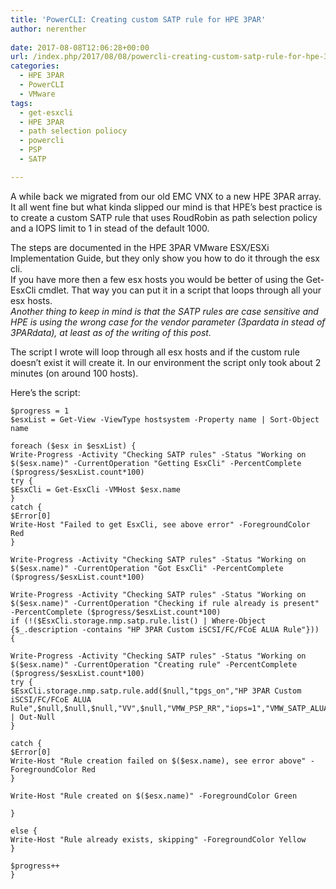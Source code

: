 ```yaml
---
title: 'PowerCLI: Creating custom SATP rule for HPE 3PAR'
author: nerenther
 
date: 2017-08-08T12:06:28+00:00
url: /index.php/2017/08/08/powercli-creating-custom-satp-rule-for-hpe-3par/
categories:
  - HPE 3PAR
  - PowerCLI
  - VMware
tags:
  - get-esxcli
  - HPE 3PAR
  - path selection poliocy
  - powercli
  - PSP
  - SATP

---
```

A while back we migrated from our old EMC VNX to a new HPE 3PAR array. It all went fine but what kinda slipped our mind is that HPE&#8217;s best practice is to create a custom SATP rule that uses RoudRobin as path selection policy and a IOPS limit to 1 in stead of the default 1000.

The steps are documented in the HPE 3PAR VMware ESX/ESXi Implementation Guide, but they only show you how to do it through the esx cli.  
If you have more then a few esx hosts you would be better of using the Get-EsxCli cmdlet. That way you can put it in a script that loops through all your esx hosts.  
_Another thing to keep in mind is that the SATP rules are case sensitive and HPE is using the wrong case for the vendor parameter (3pardata in stead of 3PARdata), at least as of the writing of this post._

The script I wrote will loop through all esx hosts and if the custom rule doesn&#8217;t exist it will create it. In our environment the script only took about 2 minutes (on around 100 hosts).

Here&#8217;s the script:

 ```
$progress = 1
$esxList = Get-View -ViewType hostsystem -Property name | Sort-Object name

foreach ($esx in $esxList) {
 Write-Progress -Activity "Checking SATP rules" -Status "Working on $($esx.name)" -CurrentOperation "Getting EsxCli" -PercentComplete ($progress/$esxList.count*100)
 try {
 $EsxCli = Get-EsxCli -VMHost $esx.name
 }
 catch {
 $Error[0]
 Write-Host "Failed to get EsxCli, see above error" -ForegroundColor Red
 }

 Write-Progress -Activity "Checking SATP rules" -Status "Working on $($esx.name)" -CurrentOperation "Got EsxCli" -PercentComplete ($progress/$esxList.count*100)

 Write-Progress -Activity "Checking SATP rules" -Status "Working on $($esx.name)" -CurrentOperation "Checking if rule already is present" -PercentComplete ($progress/$esxList.count*100)
 if (!($EsxCli.storage.nmp.satp.rule.list() | Where-Object {$_.description -contains "HP 3PAR Custom iSCSI/FC/FCoE ALUA Rule"})) {

 Write-Progress -Activity "Checking SATP rules" -Status "Working on $($esx.name)" -CurrentOperation "Creating rule" -PercentComplete ($progress/$esxList.count*100)
 try {
 $EsxCli.storage.nmp.satp.rule.add($null,"tpgs_on","HP 3PAR Custom iSCSI/FC/FCoE ALUA Rule",$null,$null,$null,"VV",$null,"VMW_PSP_RR","iops=1","VMW_SATP_ALUA",$null,$null,"3PARdata") | Out-Null
 }

catch {
 $Error[0]
 Write-Host "Rule creation failed on $($esx.name), see error above" -ForegroundColor Red
 }

Write-Host "Rule created on $($esx.name)" -ForegroundColor Green

}

else {
 Write-Host "Rule already exists, skipping" -ForegroundColor Yellow
 }

 $progress++
 } 
 ```